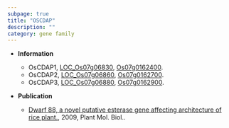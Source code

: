 ```yaml
---
subpage: true
title: "OSCDAP"
description: ""
category: gene family
---
```


* **Information**  
    + OsCDAP1, [LOC_Os07g06830](http://rice.plantbiology.msu.edu/cgi-bin/ORF_infopage.cgi?orf=LOC_Os07g06830), [Os07g0162400](http://rapdb.dna.affrc.go.jp/viewer/gbrowse_details/irgsp1?name=Os07g0162400).
    + OsCDAP2, [LOC_Os07g06860](http://rice.plantbiology.msu.edu/cgi-bin/ORF_infopage.cgi?orf=LOC_Os07g06860), [Os07g0162700](http://rapdb.dna.affrc.go.jp/viewer/gbrowse_details/irgsp1?name=Os07g0162700).
    + OsCDAP3, [LOC_Os07g06880](http://rice.plantbiology.msu.edu/cgi-bin/ORF_infopage.cgi?orf=LOC_Os07g06880), [Os07g0162900](http://rapdb.dna.affrc.go.jp/viewer/gbrowse_details/irgsp1?name=Os07g0162900).

* **Publication**  
    + [Dwarf 88, a novel putative esterase gene affecting architecture of rice plant.](http://www.ncbi.nlm.nih.gov/pubmed?term=Dwarf+88,+a+novel+putative+esterase+gene+affecting+architecture+of+rice+plant.%5BTitle%5D), 2009, Plant Mol. Biol..


